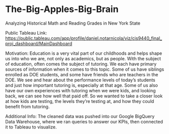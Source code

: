 # The-Big-Apples-Big-Brain 
Analyzing Historical Math and Reading Grades in New York State 

Public Tableau Link:
https://public.tableau.com/app/profile/daniel.notarnicola/viz/cis9440_final_proj_dashboard/MainDashboard

Motivation: Education is a very vital part of our childhoods and helps shape us into who we are, not only as academics, but as people. With the subject of education, often comes the subject of tutoring. We each have primary sources of information when it comes to this topic. Some of us have siblings enrolled as DOE students, and some have friends who are teachers in the DOE. We see and hear about the performance levels of today’s students and just how important tutoring is, especially at that age. Some of us also have our own experiences with tutoring when we were kids, and looking back, we can see how well that paid off. So we wanted to take a closer look at how kids are testing, the levels they’re testing at, and how they could benefit from tutoring.

Additional Info: The cleaned data was pushed into our Google BigQuery Data Warehouse, where we ran queries to answer our KPIs, then connected it to Tableau to visualize.

